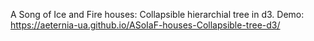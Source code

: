 A Song of Ice and Fire houses: Collapsible hierarchial tree in d3.
Demo: https://aeternia-ua.github.io/ASoIaF-houses-Collapsible-tree-d3/
